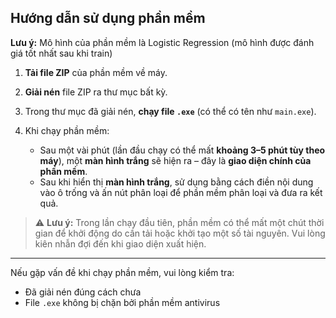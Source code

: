 ## Hướng dẫn sử dụng phần mềm

**Lưu ý:** Mô hình của phần mềm là Logistic Regression (mô hình được đánh giá tốt nhất sau khi train)

1. **Tải file ZIP** của phần mềm về máy.

2. **Giải nén** file ZIP ra thư mục bất kỳ.

3. Trong thư mục đã giải nén, **chạy file `.exe`** (có thể có tên như `main.exe`).

4. Khi chạy phần mềm:
   - Sau một vài phút (lần đầu chạy có thể mất **khoảng 3–5 phút tùy theo máy**), một **màn hình trắng** sẽ hiện ra – đây là **giao diện chính của phần mềm**.
   - Sau khi hiển thị **màn hình trắng**, sử dụng bằng cách điền nội dung vào ô trống và ấn nút phân loại để phần mềm phân loại và đưa ra kết quả.

> ⚠️ **Lưu ý:** Trong lần chạy đầu tiên, phần mềm có thể mất một chút thời gian để khởi động do cần tải hoặc khởi tạo một số tài nguyên. Vui lòng kiên nhẫn đợi đến khi giao diện xuất hiện.

---

Nếu gặp vấn đề khi chạy phần mềm, vui lòng kiểm tra:
- Đã giải nén đúng cách chưa
- File `.exe` không bị chặn bởi phần mềm antivirus
